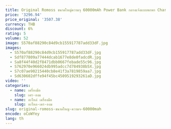 ```yaml
---
title: Original Romoss ขนาดใหญ่ความจุ 60000mAh Power Bank กลางแจ้งแบบพกพา Charger Dual Port 22.5w 2way Fast Charger สําหรับโทรศัพท์สมาร์ท
price: '3296.94'
price_original: '3507.38'
currency: THB
discount: 6%
rating: 5
volume: 52
image: S570af88290c84d9cb155917787add33dF.jpg
images:
  - S570af88290c84d9cb155917787add33dF.jpg
  - Sdf877809a77444dcab1677e8de0fadcdR.jpg
  - Sa8f44f40d2f8471dbb0667febade55c96.jpg
  - S762970e966024db995adcc7d784938b5X.jpg
  - S7c07ae90215440cb8e41f3a7819859aa7.jpg
  - Sd630602dffe94f45bc4509519293261aD.jpg
video: ''
categories:
  - name: เครื่องมือ
    slug: เคร-องม
  - name: อะไหล่ เครื่องมือ
    slug: อะไหล-เคร-องม
slug: original-romoss-ขนาดใหญ-ความจ-60000mah
encode: oCoWYey
lang: th
---
```

  